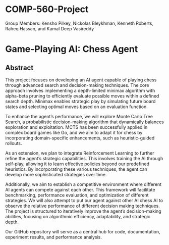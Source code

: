 # COMP-560-Project
Group Members: Kensho Pilkey, Nickolas Bleykhman, Kenneth Roberts, Raheq Hassan, and Kamal Deep Vasireddy

# Game-Playing AI: Chess Agent  

## Abstract  

This project focuses on developing an AI agent capable of playing chess through advanced search and decision-making techniques. The core approach involves implementing a depth-limited minimax algorithm with alpha-beta pruning to efficiently evaluate possible moves within a defined search depth. Minimax enables strategic play by simulating future board states and selecting optimal moves based on an evaluation function.  

To enhance the agent’s performance, we will explore Monte Carlo Tree Search, a probabilistic decision-making algorithm that dynamically balances exploration and exploitation. MCTS has been successfully applied in complex board games like Go, and we aim to adapt it for chess by incorporating domain-specific enhancements, such as heuristic-guided rollouts.  

As an extension, we plan to integrate Reinforcement Learning to further refine the agent’s strategic capabilities. This involves training the AI through self-play, allowing it to learn effective policies beyond our predefined heuristics. By incorporating these various techniques, the agent can develop more sophisticated strategies over time.  

Additionally, we aim to establish a competitive environment where different AI agents can compete against each other. This framework will facilitate benchmarking, performance evaluation, and optimization of different strategies. We will also attempt to put our agent against other AI chess AI to observe the relative performance of different decision making techniques. The project is structured to iteratively improve the agent’s decision-making abilities, focusing on algorithmic efficiency, adaptability, and strategic depth.  

Our GitHub repository will serve as a central hub for code, documentation, experiment results, and performance analysis.
